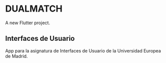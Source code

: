 # DUALMATCH

A new Flutter project.

## Interfaces de Usuario

App para la asignatura de Interfaces de Usuario de la Universidad Europea de Madrid.